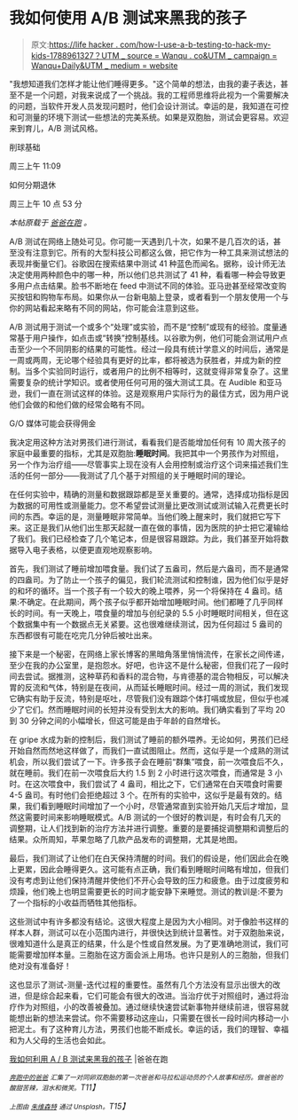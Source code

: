 # 我如何使用 A/B 测试来黑我的孩子

> 原文:[https://life hacker . com/how-I-use-a-b-testing-to-hack-my-kids-1788961327？UTM _ source = Wanqu . co&UTM _ campaign = Wanqu+Daily&UTM _ medium = website](https://lifehacker.com/how-i-used-a-b-testing-to-hack-my-kids-1788961327?utm_source=wanqu.co&utm_campaign=Wanqu+Daily&utm_medium=website)

"我想知道我们怎样才能让他们睡得更多。"这个简单的想法，由我的妻子表达，甚至不是一个问题，对我来说成了一个挑战。我的工程师思维将此视为一个需要解决的问题，当软件开发人员发现问题时，他们会设计测试。幸运的是，我知道在可控和可测量的环境下测试一些想法的完美系统。如果是双胞胎，测试会更容易。欢迎来到育儿，A/B 测试风格。

削球基础

周三上午 11:09

如何分期退休

周三上午 10 点 53 分

*本帖原载于* [*爸爸在跑*](https://medium.com/dad-on-the-run/how-i-used-a-b-testing-to-hack-my-kids-986b2e3d64e6#.unzpllkjx) *。*

A/B 测试在网络上随处可见。你可能一天遇到几十次，如果不是几百次的话，甚至没有注意到它。所有的大型科技公司都这么做，把它作为一种工具来测试想法的表现并衡量它们。谷歌因在搜索结果中测试 41 种蓝色而闻名。据称，设计师无法决定使用两种颜色中的哪一种，所以他们总共测试了 41 种，看看哪一种会导致更多用户点击结果。脸书不断地在 feed 中测试不同的体验。亚马逊甚至经常改变购买按钮和购物车布局。如果你从一台新电脑上登录，或者看到一个朋友使用一个与你的网站看起来略有不同的网站，你可能会注意到这些。

A/B 测试用于测试一个或多个“处理”或实验，而不是“控制”或现有的经验。度量通常基于用户操作，如点击或“转换”控制基线。以谷歌为例，他们可能会测试用户点击至少一个不同阴影的结果的可能性。经过一段具有统计学意义的时间后，通常是一周或两周，无论哪个经验具有更好的比率，都将被选为获胜者，并成为新的控制。当多个实验同时运行，或者用户的比例不相等时，这就变得非常复杂了。这里需要复杂的统计学知识。或者使用任何可用的强大测试工具。在 Audible 和亚马逊，我们一直在测试这样的体验。这是观察用户实际行为的最佳方式，因为用户说他们会做的和他们做的经常会略有不同。

G/O 媒体可能会获得佣金

我决定用这种方法对男孩们进行测试，看看我们是否能增加任何有 10 周大孩子的家庭中最重要的指标，尤其是双胞胎:**睡眠时间**。我把其中一个男孩作为对照组，另一个作为治疗组——尽管事实上现在没有人会用控制或治疗这个词来描述我们生活的任何一部分——我测试了几个基于对照组的关于睡眠时间的理论。

在任何实验中，精确的测量和数据跟踪都是至关重要的。通常，选择成功指标是因为数据的可用性或测量能力。您不希望尝试测量比更改测试或测试输入花费更长时间的东西。幸运的是，测量睡眠非常简单。当他们晚上醒来时，我们就把它写下来。这正是我们从他们出生那天起就一直在做的事情，因为医院的护士把它灌输给了我们。我们已经检查了几个笔记本，但是很容易跟踪。为此，我们甚至开始将数据导入电子表格，以便更直观地观察影响。

首先，我们测试了睡前增加喂食量。我们试了五盎司，然后是六盎司，而不是通常的四盎司。为了防止一个孩子的偏见，我们轮流测试和控制谁，因为他们似乎是好的和坏的循环。当一个孩子有一个较大的晚上喂养，另一个将保持在 4 盎司。结果:不确定。在此期间，两个孩子似乎都开始增加睡眠时间。他们都睡了几乎同样长的时间。有一天晚上，喂食量的增加与创纪录的 5.5 小时睡眠时间相关，但在这个数据集中有一个数据点无关紧要。这也很难继续测试，因为任何超过 5 盎司的东西都很有可能在吃完几分钟后被吐出来。

接下来是一个秘密，在网络上家长博客的黑暗角落里悄悄流传，在家长之间传递，至少在我的办公室里，是抱怨水。好吧，也许这不是什么秘密，但我们花了一段时间去尝试。据推测，这种草药和香料的混合物，与肯德基的混合物相反，可以解决胃的反流和气体，特别是在夜间，从而延长睡眠时间。经过一周的测试，我们发现它确实有助于反流，特别是呕吐，尽管我们没有跟踪个体打嗝或放屁，但似乎也减少了它们。然而睡眠时间的长短并没有受到太大的影响。我们确实看到了平均 20 到 30 分钟之间的小幅增长，但这可能是由于年龄的自然增长。

在 gripe 水成为新的控制后，我们测试了睡前的额外喂养。无论如何，男孩们已经开始自然而然地这样做了，而我们一直试图阻止。然而，这似乎是一个成熟的测试机会，所以我们尝试了一下。许多孩子会在睡前“群集”喂食，前一次喂食后不久，就在睡前。我们在前一次喂食后大约 1.5 到 2 小时进行这次喂食，而通常是 3 小时。在这次喂食中，我们尝试了 4 盎司，相比之下，它们通常在白天喂食时需要 4-5 盎司。有时他们会拒绝超过 3 个。在所有的实验中，这似乎是最有效的。结果，我们看到睡眠时间增加了一个小时，尽管通常直到实验开始几天后才增加，显然这需要时间来影响睡眠模式。A/B 测试的一个很好的教训是，有时会有几天的调整期，让人们找到新的治疗方法并进行调整。重要的是要捕捉调整期和调整后的结果。众所周知，苹果忽略了几款产品发布的调整期，尤其是地图。

最后，我们测试了让他们在白天保持清醒的时间。我们的假设是，他们因此会在晚上更累，因此会睡得更久。这可能有点正确，我们看到睡眠时间略有增加，但我们没有考虑到让他们保持清醒并使他们不开心会导致的压力和疲惫。由于过度疲劳和烦躁，他们晚上也明显需要更长的时间才能安静下来睡觉。测试的教训是:不要为了一个指标的小收益而牺牲其他指标。

这些测试中有许多都没有结论。这很大程度上是因为大小相同。对于像脸书这样的样本人群，测试可以在小范围内进行，并很快达到统计显著性。对于双胞胎来说，很难知道什么是真正的结果，什么是个性或自然发展。为了更准确地测试，我们可能需要增加样本量。三胞胎在这方面会派上用场。也许只是别人的三胞胎，但我们绝对没有准备好！

这也显示了测试-测量-迭代过程的重要性。虽然有几个方法没有显示出很大的改进，但是综合起来看，它们可能会有很大的改进。当治疗优于对照组时，通过将治疗作为对照组，小的改善被叠加。通过继续快速尝试新事物并继续前进，很容易就能想出新的想法来尝试。你不需要移动这座山，只需要在很长一段时间内移动一小把泥土。有了这种育儿方法，男孩们也能不断成长。幸运的话，我们的理智、幸福和为人父母的生活也会如此。

[我如何利用 A / B 测试来黑我的孩子](https://medium.com/dad-on-the-run/how-i-used-a-b-testing-to-hack-my-kids-986b2e3d64e6#.q8gt51g69) |爸爸在跑

[*<small>奔跑中的爸爸</small>*](https://medium.com/dad-on-the-run) *<small>汇集了一对同卵双胞胎的第一次爸爸和马拉松运动员的个人故事和经历。做爸爸的酸甜苦辣，泪水和微笑。</small>T11】*

*<small>上图由</small>* [*<small>朱维森特</small>*](https://unsplash.com/search/baby?photo=Bi4szXGcCAM) *<small>通过 Unsplash。</small>T15】*